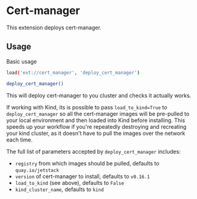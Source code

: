 # Cert-manager

This extension deploys cert-manager.

## Usage

Basic usage

```bash
load('ext://cert_manager', 'deploy_cert_manager')

deploy_cert_manager()
```

This will deploy cert-manager to you cluster and checks it actually works.

If working with Kind, its is possible to pass `load_to_kind=True` to `deploy_cert_manager` so
all the cert-manager images will be pre-pulled to your local environment and then loaded into Kind before installing.
This speeds up your workflow if you're repeatedly destroying and recreating your kind cluster, as it doesn't
have to pull the images over the network each time.

The full list of parameters accepted by `deploy_cert_manager` includes:

- `registry` from which images should be pulled, defaults to `quay.io/jetstack`
- `version` of cert-manager to install, defaults to `v0.16.1`
- `load_to_kind` (see above), defaults to `False`
- `kind_cluster_name`, defaults to `kind`
